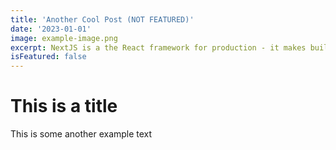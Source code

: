 ```yaml
---
title: 'Another Cool Post (NOT FEATURED)'
date: '2023-01-01'
image: example-image.png
excerpt: NextJS is a the React framework for production - it makes building fullstack React apps and sites with SSR.
isFeatured: false
---
```


# This is a title

This is some another example text
